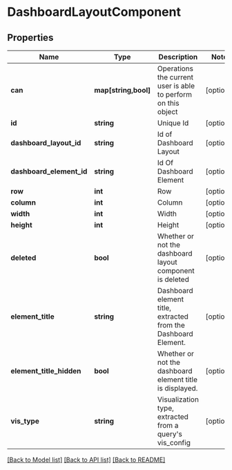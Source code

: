 # DashboardLayoutComponent

## Properties
Name | Type | Description | Notes
------------ | ------------- | ------------- | -------------
**can** | **map[string,bool]** | Operations the current user is able to perform on this object | [optional] 
**id** | **string** | Unique Id | [optional] 
**dashboard_layout_id** | **string** | Id of Dashboard Layout | [optional] 
**dashboard_element_id** | **string** | Id Of Dashboard Element | [optional] 
**row** | **int** | Row | [optional] 
**column** | **int** | Column | [optional] 
**width** | **int** | Width | [optional] 
**height** | **int** | Height | [optional] 
**deleted** | **bool** | Whether or not the dashboard layout component is deleted | [optional] 
**element_title** | **string** | Dashboard element title, extracted from the Dashboard Element. | [optional] 
**element_title_hidden** | **bool** | Whether or not the dashboard element title is displayed. | [optional] 
**vis_type** | **string** | Visualization type, extracted from a query&#39;s vis_config | [optional] 

[[Back to Model list]](../README.md#documentation-for-models) [[Back to API list]](../README.md#documentation-for-api-endpoints) [[Back to README]](../README.md)


